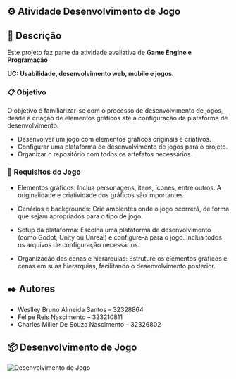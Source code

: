 ## ⚙️ Atividade Desenvolvimento de Jogo

## 📌 Descrição
Este projeto faz parte da atividade avaliativa de **Game Engine e Programação** 

**UC: Usabilidade, desenvolvimento web, mobile e jogos.** 

### 📋 Objetivo
O objetivo é familiarizar-se com o processo de desenvolvimento de jogos, desde a criação de elementos gráficos até a configuração da plataforma de desenvolvimento.

- Desenvolver um jogo com elementos gráficos originais e criativos.
- Configurar uma plataforma de desenvolvimento de jogos para o projeto.
- Organizar o repositório com todos os artefatos necessários.



### 🔧 Requisitos do Jogo
  
- Elementos gráficos: Inclua personagens, itens, ícones, entre outros. A originalidade e criatividade dos gráficos são importantes.

- Cenários e backgrounds: Crie ambientes onde o jogo ocorrerá, de forma que sejam apropriados para o tipo de jogo.

- Setup da plataforma: Escolha uma plataforma de desenvolvimento (como Godot, Unity ou Unreal) e configure-a para o jogo. Inclua todos os arquivos de configuração necessários.

- Organização das cenas e hierarquias: Estruture os elementos gráficos e cenas em suas hierarquias, facilitando o desenvolvimento posterior.



## ✒️ Autores

- Weslley Bruno Almeida Santos – 32328864
- Felipe Reis Nascimento – 323210811
- Charles Miller De Souza Nascimento – 32326802


## 📦 Desenvolvimento de Jogo

![Desenvolvimento de Jogo](https://previews.dropbox.com/p/thumb/ACcKDvDC9DEo5-iX_IsLqZqrW54Gv-cGIpP0aA3KY6P_qXhYjTExGHzy1so8Fs0L1Clo1DBBSdVrcTeQxZqUH8mYx2BikCtgM_q2SI_TvcJ9QlEVBDFtrOhFwdZfgNrUlDo3k61fdc-xe6mrZfntt8yF11n9p5MnnOTJi77RDTKyD1EdgubblGqECKFOde6AAW6K5YbcGlpBfyiWjgCV032EQiBe0k4oe_dmvX16j3SfGwiUTg3EIMi-Kto6QwkCcQ1TtEx9nyYSYPUaMZ0HtbEiqpt8Hmhd4hJvEz9dUvaUFQqVxZnh7eAOShO_YIfh9xTiYgV-UuoWz4NaLmSyv_Ko/p.gif?is_prewarmed=true)
